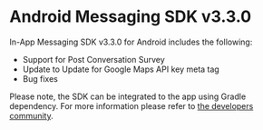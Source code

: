 # Android Messaging SDK v3.3.0

In-App Messaging SDK v3.3.0 for Android includes the following:
* Support for Post Conversation Survey
* Update to Update for Google Maps API key meta tag
* Bug fixes

Please note, the SDK can be integrated to the app using Gradle dependency. For more information please refer to [the developers community](https://developers.liveperson.com/android-quickstart.html).
